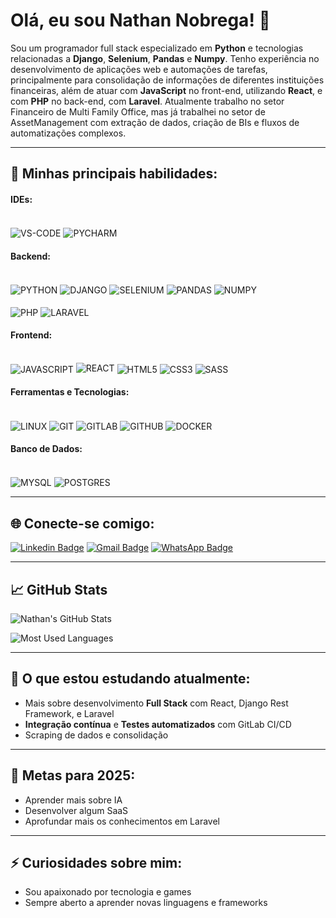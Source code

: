 # Olá, eu sou Nathan Nobrega! 👋

Sou um programador full stack especializado em **Python** e tecnologias relacionadas a **Django**, **Selenium**, **Pandas** e **Numpy**. Tenho experiência no desenvolvimento de aplicações web e automações de tarefas, principalmente para consolidação de informações de diferentes instituições financeiras, além de atuar com **JavaScript** no front-end, utilizando **React**, e com **PHP** no back-end, com **Laravel**. Atualmente trabalho no setor Financeiro de Multi Family Office, mas já trabalhei no setor de AssetManagement com extração de dados, criação de BIs e fluxos de automatizações complexos.

---

## 🚀 Minhas principais habilidades:

#### IDEs:
<div style="display: inline_block"><br>
    <img align="center" alt="VS-CODE" src="https://img.shields.io/badge/Visual_Studio_Code-0078D4?style=flat-square&logo=visual%20studio%20code&logoColor=white">
    <img align="center" alt="PYCHARM" src="https://img.shields.io/badge/PyCharm-000000.svg?&style=flat-square&logo=PyCharm&logoColor=white">
</div>

#### Backend:
<div style="display: inline_block"><br>
    <img align="center" alt="PYTHON" src="https://img.shields.io/badge/Python-3776AB?style=flat-square&logo=python&logoColor=white">
    <img align="center" alt="DJANGO" src="https://img.shields.io/badge/Django-092E20?style=flat-square&logo=django&logoColor=white">
    <img align="center" alt="SELENIUM" src="https://img.shields.io/badge/Selenium-43B02A?style=flat-square&logo=selenium&logoColor=white">
    <img align="center" alt="PANDAS" src="https://img.shields.io/badge/Pandas-150458?style=flat-square&logo=pandas&logoColor=white">
    <img align="center" alt="NUMPY" src="https://img.shields.io/badge/Numpy-013243?style=flat-square&logo=numpy&logoColor=white">
</div>

<div style="display: inline_block"><br>
    <img align="center" alt="PHP" src="https://img.shields.io/badge/PHP-777BB4?style=flat-square&logo=php&logoColor=white">
    <img align="center" alt="LARAVEL" src="https://img.shields.io/badge/Laravel-FF2D20?style=flat-square&logo=laravel&logoColor=white">
</div>

#### Frontend:
<div style="display: inline_block"><br>
    <img align="center" alt="JAVASCRIPT" src="https://img.shields.io/badge/JavaScript-323330?style=flat-square&logo=javascript&logoColor=F7DF1E">
    <img aling="center" alt="REACT" src="https://img.shields.io/badge/React-20232A?style=flat-square&logo=react&logoColor=61DAFB">
    <img align="center" alt="HTML5" src="https://img.shields.io/badge/HTML5-E34F26?style=flat-square&logo=html5&logoColor=white">
    <img align="center" alt="CSS3" src="https://img.shields.io/badge/CSS3-1572B6?style=flat-square&logo=css3&logoColor=white">
    <img align="center" alt="SASS" src="https://img.shields.io/badge/Sass-CC6699?style=flat-square&logo=sass&logoColor=white">
</div>

#### Ferramentas e Tecnologias:
<div style="display: inline_block"><br>
    <img align="center" alt="LINUX" src="https://img.shields.io/badge/Linux-FCC624?style=flat-square&logo=linux&logoColor=black">
    <img align="center" alt="GIT" src="https://img.shields.io/badge/Git-F05032?style=flat-square&logo=git&logoColor=white">
    <img align="center" alt="GITLAB" src="https://img.shields.io/badge/GitLab-FCA121?style=flat-square&logo=gitlab&logoColor=white">
    <img align="center" alt="GITHUB" src="https://img.shields.io/badge/GitHub-181717?style=flat-square&logo=github&logoColor=white">
    <img align="center" alt="DOCKER" src="https://img.shields.io/badge/Docker-2496ED?style=flat-square&logo=docker&logoColor=white">
</div>

#### Banco de Dados:
<div style="display: inline_block"><br>
    <img align="center" alt="MYSQL" src="https://img.shields.io/badge/MySQL-4479A1?style=flat-square&logo=mysql&logoColor=white">
    <img align="center" alt="POSTGRES" src="https://img.shields.io/badge/PostgreSQL-336791?style=flat-square&logo=postgresql&logoColor=white">
</div>

---

## 🌐 Conecte-se comigo:

[![Linkedin Badge](https://img.shields.io/badge/-Nathan%20Nobrega-blue?style=flat-square&logo=Linkedin&logoColor=white&link=https://www.linkedin.com/in/nathan-nobrega)](https://www.linkedin.com/in/nathan-n%C3%B3brega/)
[![Gmail Badge](https://img.shields.io/badge/-nathan.nobrega%40gmail.com-c14438?style=flat-square&logo=Gmail&logoColor=white&link=mailto:nathan.nobrega@gmail.com)](mailto:nathanitau@gmail.com)
[![WhatsApp Badge](https://img.shields.io/badge/WhatsApp-25D366?style=flat-square&logo=whatsapp&logoColor=white)](https://api.whatsapp.com/send?phone=5535984771051)

---

## 📈 GitHub Stats

![Nathan's GitHub Stats](https://github-readme-stats.vercel.app/api?username=nathanvsn&show_icons=true&theme=dracula)

![Most Used Languages](https://github-readme-stats.vercel.app/api/top-langs/?username=nathanvsn&layout=compact&theme=dracula)

---

## 🌱 O que estou estudando atualmente:
- Mais sobre desenvolvimento **Full Stack** com React, Django Rest Framework, e Laravel
- **Integração contínua** e **Testes automatizados** com GitLab CI/CD
- Scraping de dados e consolidação

---

## 🎯 Metas para 2025:
- Aprender mais sobre IA
- Desenvolver algum SaaS
- Aprofundar mais os conhecimentos em Laravel

---

## ⚡ Curiosidades sobre mim:
- Sou apaixonado por tecnologia e games
- Sempre aberto a aprender novas linguagens e frameworks
